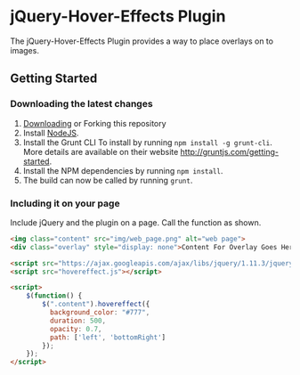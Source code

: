 # jQuery-Hover-Effects Plugin

The jQuery-Hover-Effects Plugin provides a way to place overlays on to images.

## Getting Started

### Downloading the latest changes

 1. [Downloading](https://github.com/prose100/jQuery-hover-effects/zipball/master) or Forking this repository
 2. Install [NodeJS](http://nodejs.org).
 3. Install the Grunt CLI To install by running `npm install -g grunt-cli`. More details are available on their website http://gruntjs.com/getting-started.
 4. Install the NPM dependencies by running `npm install`.
 5. The build can now be called by running `grunt`.

### Including it on your page

Include jQuery and the plugin on a page.  Call the function as shown.

```html
<img class="content" src="img/web_page.png" alt="web page">
<div class="overlay" style="display: none">Content For Overlay Goes Here!</div>

<script src="https://ajax.googleapis.com/ajax/libs/jquery/1.11.3/jquery.min.js"></script>
<script src="hovereffect.js"></script>

<script>
	$(function() {
       	$(".content").hovereffect({
          background_color: "#777",
          duration: 500,
          opacity: 0.7,
          path: ['left', 'bottomRight']
        });
    });
</script>
```
